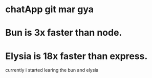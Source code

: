 # chatApp git mar gya
# Bun is 3x faster than node.
# Elysia is 18x faster than express.
 currently i started learing the bun and elysia